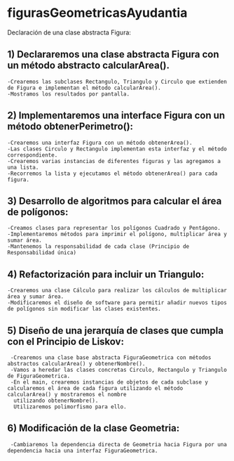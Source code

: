 # figurasGeometricasAyudantia

Declaración de una clase abstracta Figura:

## 1) Declararemos una clase abstracta <strong>Figura</strong> con un método abstracto calcularArea().
    -Crearemos las subclases Rectangulo, Triangulo y Circulo que extienden de Figura e implementan el método calcularArea().
    -Mostramos los resultados por pantalla.
   
## 2) Implementaremos una interface Figura con un método obtenerPerimetro():
    -Crearemos una interfaz Figura con un método obtenerArea().
    -Las clases Circulo y Rectangulo implementan esta interfaz y el método correspondiente.
    -Crearemos varias instancias de diferentes figuras y las agregamos a una lista.
    -Recorremos la lista y ejecutamos el método obtenerArea() para cada figura.

## 3) Desarrollo de algoritmos para calcular el área de polígonos:

    -Creamos clases para representar los polígonos Cuadrado y Pentágono.
    -Implementaremos métodos para imprimir el polígono, multiplicar área y sumar área.
    -Mantenemos la responsabilidad de cada clase (Principio de Responsabilidad única)

## 4) Refactorización para incluir un Triangulo:

    -Crearemos una clase Cálculo para realizar los cálculos de multiplicar área y sumar área.
    -Modificaremos el diseño de software para permitir añadir nuevos tipos de polígonos sin modificar las clases existentes.
    
## 5) Diseño de una jerarquía de clases que cumpla con el Principio de Liskov:

     -Crearemos una clase base abstracta FiguraGeometrica con métodos abstractos calcularArea() y obtenerNombre().
     -Vamos a heredar las clases concretas Circulo, Rectangulo y Triangulo de FiguraGeometrica.
     -En el main, crearemos instancias de objetos de cada subclase y calcularemos el área de cada figura utilizando el método calcularArea() y mostraremos el nombre 
      utilizando obtenerNombre(). 
      Utilizaremos polimorfismo para ello.
      
## 6) Modificación de la clase Geometria:

     -Cambiaremos la dependencia directa de Geometria hacia Figura por una dependencia hacia una interfaz FiguraGeometrica.
